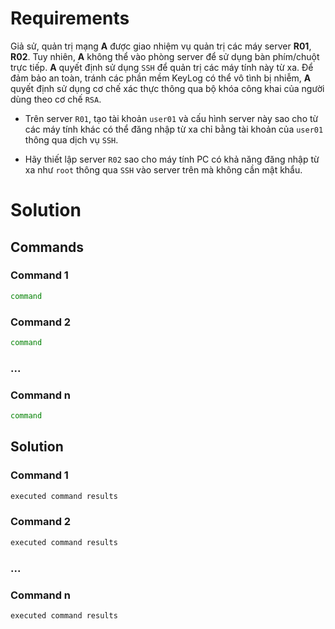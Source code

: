 <h1>Requirements</h1>

Giả sử, quản trị mạng **A** được giao nhiệm vụ quản trị các máy server **R01**, **R02**. Tuy nhiên, **A** không thể vào phòng server để sử dụng bàn phím/chuột trực tiếp. **A** quyết định sử dụng `SSH` để quản trị các máy tính này từ xa. Để đảm bảo an toàn, tránh các phần mềm KeyLog có thể vô tình bị nhiễm, **A** quyết định sử dụng cơ chế xác thực thông qua bộ khóa công khai của người dùng theo cơ chế `RSA`.

-   Trên server `R01`, tạo tài khoản `user01` và cấu hình server này sao cho từ các máy tính khác có thể đăng nhập từ xa chỉ bằng tài khoản của `user01` thông qua dịch vụ `SSH`.

-   Hãy thiết lập server `R02` sao cho máy tính PC có khả năng đăng nhập từ xa như `root` thông qua `SSH` vào server trên mà không cần mật khẩu.

<h1>Solution</h1>

<h2>Commands</h2>

<h3>Command 1</h3>

```sh
command
```

<h3>Command 2</h3>

```sh
command
```

<h3>...</h3>

<h3>Command n</h3>

```sh
command
```

<h2>Solution</h2>

<h3>Command 1</h3>

```sh
executed command results
```

<h3>Command 2</h3>

```sh
executed command results
```

<h3>...</h3>

<h3>Command n</h3>

```sh
executed command results
```